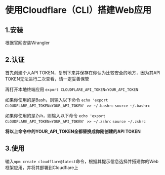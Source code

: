 # 使用Cloudflare（CLI）搭建Web应用
## 1.安装
根据官网安装Wrangler

## 2.认证
首先创建个人API TOKEN，复制下来并保存在你认为比较安全的地方，因为其API TOKEN无法进行二次查看，请一定妥善保管

再打开本地终端应用
`export CLOUDFLARE_API_TOKEN=YOUR_API_TOKEN`

如果你使用的是Bash，则输入以下命令
`echo 'export CLOUDFLARE_API_TOKEN=YOUR_API_TOKEN' >> ~/.bashrc`
`source ~/.bashrc`

如果你使用的是Zsh，则输入以下命令
`echo 'export CLOUDFLARE_API_TOKEN=YOUR_API_TOKEN' >> ~/.zshrc`
`source ~/.zshrc`

**将以上命令中的YOUR_API_TOKEN全都替换成你刚创建的API TOKEN**

## 3.使用
输入`npm create cloudflare@latest`命令，根据其提示信息选择并搭建你的Web框架应用，并将其部署到Cloudflare上
